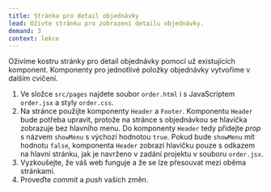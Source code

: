 ```yaml
---
title: Stránka pro detail objednávky
lead: Oživte stránku pro zobrazení detailu objednávky.
demand: 3
context: lekce
---
```


Oživíme kostru stránky pro detail objednávky pomocí už existujících komponent. Komponenty pro jednotlivé položky objednávky vytvoříme v dalším cvičení.

1. Ve složce `src/pages` najdete soubor `order.html` i s JavaScriptem `order.jsx` a styly `order.css`.
1. Na stránce použijte komponenty `Header` a `Footer`. Komponentu `Header` bude potřeba upravit, protože na stránce s objednávkou se hlavička zobrazuje bez hlavního menu. Do komponenty `Header` tedy přidejte _prop_ s názvem `showMenu` s výchozí hodnotou `true`. Pokud bude `showMenu` mít hodnotu `false`, komponenta `Header` zobrazí hlavičku pouze s odkazem na hlavní stránku, jak je navrženo v zadání projektu v souboru `order.jsx`.
1. Vyzkoušejte, že váš web funguje a že se lze přesouvat mezi oběma stránkami.
1. Proveďte _commit_ a _push_ vašich změn.
